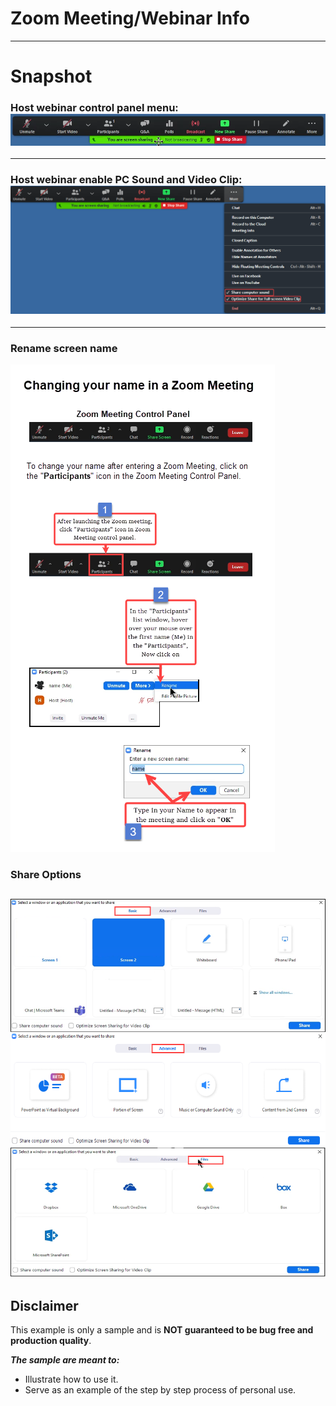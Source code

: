 # Zoom Meeting/Webinar Info

---
# Snapshot

### Host webinar control panel menu: ![Webinar Host Control Panel Menu](ZoomWebinarHostControlPanelMenu.png)
---
### Host webinar enable PC Sound and Video Clip: ![Webinar Enable PC Sound and Video Clip](ZoomWebinarShareMORE_Enable_Sound.VideoClip.png)
---

### Rename screen name 
![RenameZoomName](RenameZoomName.png)


### Share Options 
![ShareOptions](ShareOPTIONS.png)
---


## Disclaimer
This example is only a sample and is **NOT guaranteed to be bug free and production quality**.

***The sample are meant to:***
- Illustrate how to use it. 
- Serve as an example of the step by step process of personal use.

